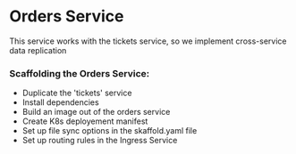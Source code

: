 # Orders Service

This service works with the tickets service, so we implement cross-service data replication

### Scaffolding the Orders Service:

- Duplicate the 'tickets' service
- Install dependencies
- Build an image out of the orders service
- Create K8s deployement manifest
- Set up file sync options in the skaffold.yaml file
- Set up routing rules in the Ingress Service
